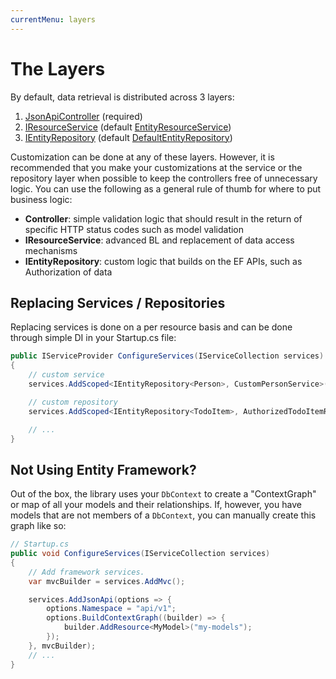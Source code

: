 ```yaml
---
currentMenu: layers
---
```


# The Layers

By default, data retrieval is distributed across 3 layers:

1. [JsonApiController](https://github.com/Research-Institute/json-api-dotnet-core/blob/master/src/JsonApiDotNetCore/Controllers/JsonApiController.cs) (required)
2. [IResourceService](https://github.com/Research-Institute/json-api-dotnet-core/blob/master/src/JsonApiDotNetCore/Services/IResourceService.cs) (default [EntityResourceService](https://github.com/Research-Institute/json-api-dotnet-core/blob/master/src/JsonApiDotNetCore/Services/EntityResourceService.cs))
3. [IEntityRepository](https://github.com/Research-Institute/json-api-dotnet-core/blob/master/src/JsonApiDotNetCore/Data/IEntityRepository.cs) (default [DefaultEntityRepository](https://github.com/Research-Institute/json-api-dotnet-core/blob/master/src/JsonApiDotNetCore/Data/DefaultEntityRepository.cs))

Customization can be done at any of these layers. However, it is recommended that you make your customizations at the service or the repository layer when possible to keep the controllers free of unnecessary logic. You can use the following as a general rule of
thumb for where to put business logic:

- **Controller**: simple validation logic that should result in the return of specific HTTP status codes such as model validation
- **IResourceService**: advanced BL and replacement of data access mechanisms
- **IEntityRepository**: custom logic that builds on the EF APIs, such as Authorization of data

## Replacing Services / Repositories

Replacing services is done on a per resource basis and can be done through simple DI
in your Startup.cs file:

```csharp
public IServiceProvider ConfigureServices(IServiceCollection services)
{
    // custom service
    services.AddScoped<IEntityRepository<Person>, CustomPersonService>();

    // custom repository
    services.AddScoped<IEntityRepository<TodoItem>, AuthorizedTodoItemRepository>();

    // ...
}
```

## Not Using Entity Framework?

Out of the box, the library uses your `DbContext` to create a "ContextGraph" or map of all your models and their relationships. If, however, you have models that are not members of a `DbContext`, you can manually create this graph like so:

```csharp
// Startup.cs
public void ConfigureServices(IServiceCollection services)
{
    // Add framework services.
    var mvcBuilder = services.AddMvc();

    services.AddJsonApi(options => {
        options.Namespace = "api/v1";
        options.BuildContextGraph((builder) => {
            builder.AddResource<MyModel>("my-models");
        });
    }, mvcBuilder);
    // ...
}
```
